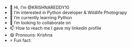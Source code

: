 - 👋 Hi, I’m @KRISHNAREDDY10
- 👀 I’m interested in Python developer & Wildlife Photograpy
- 🌱 I’m currently learning Python
- 💞️ I’m looking to collaborate on 
- 📫 How to reach me I gave my linkedin profile
- 😄 Pronouns: Krishna
- ⚡ Fun fact: 

<!---
KRISHNAREDDY10/KRISHNAREDDY10 is a ✨ special ✨ repository because its `README.md` (this file) appears on your GitHub profile.
You can click the Preview link to take a look at your changes.
--->
